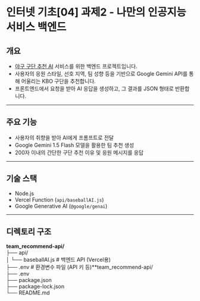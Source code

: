 # 인터넷 기초[04] 과제2 - 나만의 인공지능 서비스 백엔드

## 개요

- [야구 구단 추천 AI](https://idiothost.github.io/team_recommend/) 서비스를 위한 백엔드 프로젝트입니다.
- 사용자의 응원 스타일, 선호 지역, 팀 성향 등을 기반으로 Google Gemini API를 통해 어울리는 KBO 구단을 추천합니다.
- 프론트엔드에서 요청을 받아 AI 응답을 생성하고, 그 결과를 JSON 형태로 반환합니다.

---

## 주요 기능

- 사용자의 취향을 받아 AI에게 프롬프트로 전달
- Google Gemini 1.5 Flash 모델을 활용한 팀 추천 생성
- 200자 이내의 간단한 구단 추천 이유 및 응원 메시지를 응답

---

## 기술 스택

- Node.js
- Vercel Function (`api/baseballAI.js`)
- Google Generative AI (`@google/genai`)

---

## 디렉토리 구조

**team_recommend-api/**<br>
├── api/<br>
│ └── baseballAI.js # 백엔드 API (Vercel용)<br>
├── .env # 환경변수 파일 (API 키 등)**team_recommend-api/<br>
├── .env<br>
├── package.json<br>
├── package-lock.json<br>
└── README.md<br>

